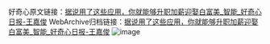 好奇心原文链接：[据说用了这些应用，你就能够升职加薪迎娶白富美_智能_好奇心日报-王嘉俊](https://www.qdaily.com/articles/6338.html)
WebArchive归档链接：[据说用了这些应用，你就能够升职加薪迎娶白富美_智能_好奇心日报-王嘉俊](http://web.archive.org/web/20190623170214/https://www.qdaily.com/articles/6338.html)
![image](http://ww3.sinaimg.cn/large/007d5XDply1g3w9rqb6tgj30u05dlhdt)